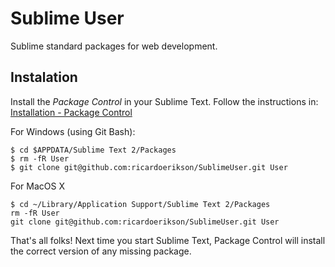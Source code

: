 # Sublime User

Sublime standard packages for web development.

## Instalation

Install the *Package Control* in your Sublime Text. Follow the instructions in: [Installation - Package Control](https://packagecontrol.io/installation)

For Windows (using Git Bash):
```
$ cd $APPDATA/Sublime Text 2/Packages
$ rm -fR User
$ git clone git@github.com:ricardoerikson/SublimeUser.git User
```

For MacOS X

```
$ cd ~/Library/Application Support/Sublime Text 2/Packages
rm -fR User
git clone git@github.com:ricardoerikson/SublimeUser.git User
```

That's all folks! Next time you start Sublime Text, Package Control will install the correct version of any missing package.
